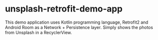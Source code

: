 # unsplash-retrofit-demo-app
This demo application uses Kotlin programming language, Retrofit2 and Android Room as a Network + Persistence layer. 
Simply shows the photos from Unsplash in a RecyclerView.
